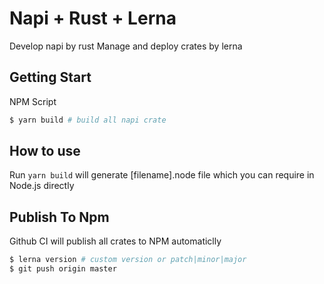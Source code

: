 # Napi + Rust + Lerna

Develop napi by rust
Manage and deploy crates by lerna

## Getting Start

NPM Script

```bash
$ yarn build # build all napi crate
```

## How to use

Run `yarn build` will generate [filename].node file which you can require in Node.js directly

## Publish To Npm

Github CI will publish all crates to NPM automaticlly

```bash
$ lerna version # custom version or patch|minor|major
$ git push origin master
```